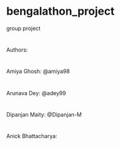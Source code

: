 # bengalathon_project
group project
#
Authors:
#
Amiya Ghosh: @amiya98
#
Arunava Dey: @adey99
#
Dipanjan Maity: @Dipanjan-M
#
Anick Bhattacharya: 
